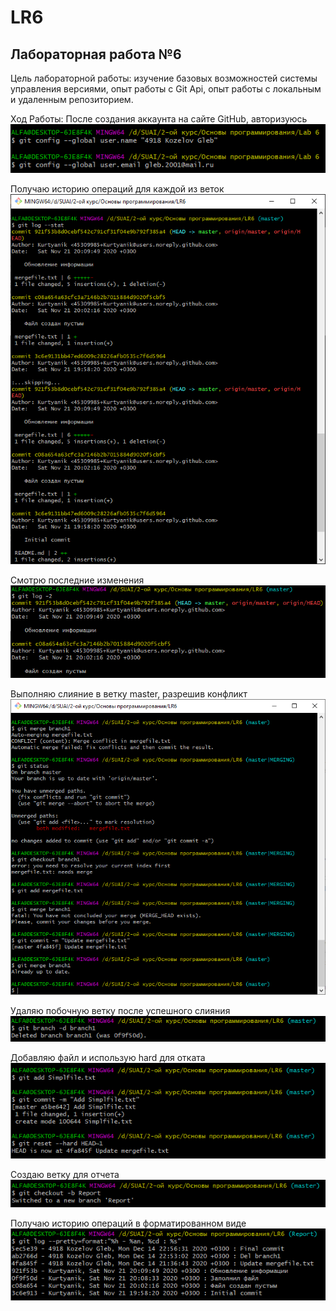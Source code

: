 ﻿# LR6
## Лабораторная работа №6

Цель лабораторной работы: изучение базовых возможностей системы
управления версиями, опыт работы с Git Api, опыт работы с локальным и
удаленным репозиторием.  

Ход Работы:
После создания аккаунта на сайте GitHub, авторизуюсь
![alt text](https://github.com/warwar422/LR6/blob/Report/Screenshots/%D0%A1%D0%BD%D0%B8%D0%BC%D0%BE%D0%BA%20%D1%8D%D0%BA%D1%80%D0%B0%D0%BD%D0%B0%202020-12-14%20194434.png)


Получаю историю операций для каждой из веток
![alt text](https://github.com/warwar422/LR6/blob/Report/Screenshots/%D0%A1%D0%BD%D0%B8%D0%BC%D0%BE%D0%BA%20%D1%8D%D0%BA%D1%80%D0%B0%D0%BD%D0%B0%202020-12-14%20195704.png)


Смотрю последние изменения
![alt text](https://github.com/warwar422/LR6/blob/Report/Screenshots/%D0%A1%D0%BD%D0%B8%D0%BC%D0%BE%D0%BA%20%D1%8D%D0%BA%D1%80%D0%B0%D0%BD%D0%B0%202020-12-14%20200327.png)

Выполняю слияние в ветку master, разрешив конфликт
![alt text](https://github.com/warwar422/LR6/blob/Report/Screenshots/%D0%A1%D0%BD%D0%B8%D0%BC%D0%BE%D0%BA%20%D1%8D%D0%BA%D1%80%D0%B0%D0%BD%D0%B0%202020-12-14%20213848.png)

Удаляю побочную ветку после успешного слияния
![alt text](https://github.com/warwar422/LR6/blob/Report/Screenshots/%D0%A1%D0%BD%D0%B8%D0%BC%D0%BE%D0%BA%20%D1%8D%D0%BA%D1%80%D0%B0%D0%BD%D0%B0%202020-12-14%20214144.png)


Добавляю файл и использую hard для отката
![alt text](https://github.com/warwar422/LR6/blob/Report/Screenshots/%D0%A1%D0%BD%D0%B8%D0%BC%D0%BE%D0%BA%20%D1%8D%D0%BA%D1%80%D0%B0%D0%BD%D0%B0%202020-12-14%20215524.png) 

Создаю ветку для отчета
![alt text](https://github.com/warwar422/LR6/blob/Report/Screenshots/%D0%A1%D0%BD%D0%B8%D0%BC%D0%BE%D0%BA%20%D1%8D%D0%BA%D1%80%D0%B0%D0%BD%D0%B0%202020-12-14%20223614.png)

Получаю историю операций в форматированном виде
![alt text](https://github.com/warwar422/LR6/blob/Report/Screenshots/%D0%A1%D0%BD%D0%B8%D0%BC%D0%BE%D0%BA%20%D1%8D%D0%BA%D1%80%D0%B0%D0%BD%D0%B0%202020-12-14%20225714.png)
